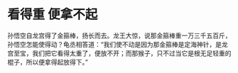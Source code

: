 # 看得重 便拿不起

孙悟空自龙宫得了金箍棒，扬长而去。龙王大惊，说那金箍棒重一万三千五百斤，孙悟空怎能使得动？龟丞相答道：“我们使不动是因为那金箍棒是定海神针，是龙宫至宝，我们把它看得太重了，便放不开；而那猴子，只不过当它是根无足轻重的棍子，所以便拿得起放得下。”